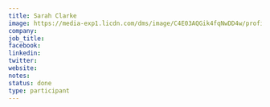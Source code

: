 ```yaml
---
title: Sarah Clarke
image: https://media-exp1.licdn.com/dms/image/C4E03AQGik4fqNwDD4w/profile-displayphoto-shrink_800_800/0/1584484896443?e=1620259200&v=beta&t=QppM-B5-Q9AhMmgfx6FWewfmrohp05seNsq-L2pWJWg
company: 
job_title: 
facebook:
linkedin: 
twitter: 
website:
notes:
status: done
type: participant
---
```


<!-- put more details about participant here -->
